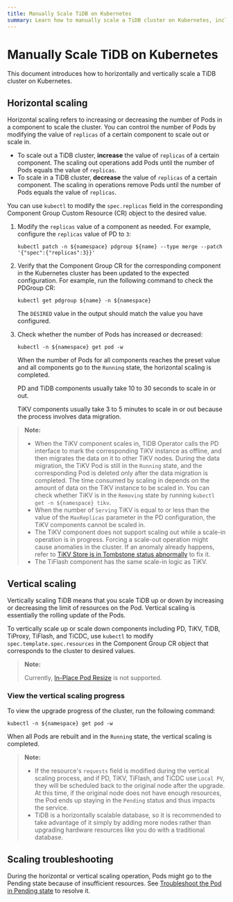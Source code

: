```yaml
---
title: Manually Scale TiDB on Kubernetes
summary: Learn how to manually scale a TiDB cluster on Kubernetes, including horizontal scaling and vertical scaling.
---
```


# Manually Scale TiDB on Kubernetes

This document introduces how to horizontally and vertically scale a TiDB cluster on Kubernetes.

## Horizontal scaling

Horizontal scaling refers to increasing or decreasing the number of Pods in a component to scale the cluster. You can control the number of Pods by modifying the value of `replicas` of a certain component to scale out or scale in.

* To scale out a TiDB cluster, **increase** the value of `replicas` of a certain component. The scaling out operations add Pods until the number of Pods equals the value of `replicas`.
* To scale in a TiDB cluster, **decrease** the value of `replicas` of a certain component. The scaling in operations remove Pods until the number of Pods equals the value of `replicas`.

You can use `kubectl` to modify the `spec.replicas` field in the corresponding Component Group Custom Resource (CR) object to the desired value.

1. Modify the `replicas` value of a component as needed. For example, configure the `replicas` value of PD to `3`:

    ```shell
    kubectl patch -n ${namespace} pdgroup ${name} --type merge --patch '{"spec":{"replicas":3}}'
    ```

2. Verify that the Component Group CR for the corresponding component in the Kubernetes cluster has been updated to the expected configuration. For example, run the following command to check the PDGroup CR:

    ```shell
    kubectl get pdgroup ${name} -n ${namespace}
    ```

    The `DESIRED` value in the output should match the value you have configured.

3. Check whether the number of Pods has increased or decreased:

    ```shell
    kubectl -n ${namespace} get pod -w
    ```

    When the number of Pods for all components reaches the preset value and all components go to the `Running` state, the horizontal scaling is completed.

    PD and TiDB components usually take 10 to 30 seconds to scale in or out.

    TiKV components usually take 3 to 5 minutes to scale in or out because the process involves data migration.


> **Note:**
>
> - When the TiKV component scales in, TiDB Operator calls the PD interface to mark the corresponding TiKV instance as offline, and then migrates the data on it to other TiKV nodes. During the data migration, the TiKV Pod is still in the `Running` state, and the corresponding Pod is deleted only after the data migration is completed. The time consumed by scaling in depends on the amount of data on the TiKV instance to be scaled in. You can check whether TiKV is in the `Removing` state by running `kubectl get -n ${namespace} tikv`.
> - When the number of `Serving` TiKV is equal to or less than the value of the `MaxReplicas` parameter in the PD configuration, the TiKV components cannot be scaled in.
> - The TiKV component does not support scaling out while a scale-in operation is in progress. Forcing a scale-out operation might cause anomalies in the cluster. If an anomaly already happens, refer to [TiKV Store is in Tombstone status abnormally](exceptions.md#tikv-store-is-in-tombstone-status-abnormally) to fix it.
> - The TiFlash component has the same scale-in logic as TiKV.

## Vertical scaling

Vertically scaling TiDB means that you scale TiDB up or down by increasing or decreasing the limit of resources on the Pod. Vertical scaling is essentially the rolling update of the Pods.

To vertically scale up or scale down components including PD, TiKV, TiDB, TiProxy, TiFlash, and TiCDC, use `kubectl` to modify `spec.template.spec.resources` in the Component Group CR object that corresponds to the cluster to desired values.

> **Note:**
>
> Currently, [In-Place Pod Resize](https://kubernetes.io/docs/tasks/configure-pod-container/resize-container-resources/) is not supported.

### View the vertical scaling progress

To view the upgrade progress of the cluster, run the following command:

```shell
kubectl -n ${namespace} get pod -w
```

When all Pods are rebuilt and in the `Running` state, the vertical scaling is completed.

> **Note:**
>
> - If the resource's `requests` field is modified during the vertical scaling process, and if PD, TiKV, TiFlash, and TiCDC use `Local PV`, they will be scheduled back to the original node after the upgrade. At this time, if the original node does not have enough resources, the Pod ends up staying in the `Pending` status and thus impacts the service.
> - TiDB is a horizontally scalable database, so it is recommended to take advantage of it simply by adding more nodes rather than upgrading hardware resources like you do with a traditional database.

## Scaling troubleshooting

During the horizontal or vertical scaling operation, Pods might go to the Pending state because of insufficient resources. See [Troubleshoot the Pod in Pending state](deploy-failures.md#the-pod-is-in-the-pending-state) to resolve it.
